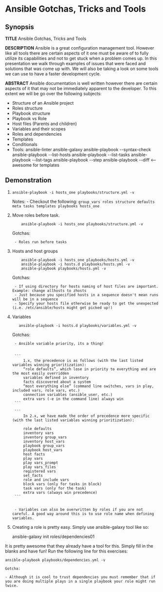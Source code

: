 # Ansible Gotchas, Tricks and Tools

## Synopsis

**TITLE** Ansible Gotchas, Tricks and Tools

**DESCRIPTION** Ansible is a great configuration management tool. However like all tools there are certain aspects of it one must be aware of to fully utilize its capabilities and not to get stuck when a problem comes up. In this presentation we walk through examples of issues that were faced and solutions that was come up with. We will also be taking a look on some tools we can use to have a faster development cycle.

**ABSTRACT** Ansible documentation is well written however there are certain aspects of it that may not be immediately apparent to the developer. To this extent we will be go over the following subjects:

- Structure of an Ansible project
- Roles structure
- Playbook structure
- Playbook vs Role
- Host files (Parents and children)
- Variables and their scopes
- Roles and dependencies
- Templates
- Conditionals
- Tools:
    ansible-linter
    ansible-galaxy
    ansible-playbook --syntax-check
    ansible-playbook --list-hosts
    ansible-playbook --list-tasks
    ansible-playbook --list-tags
    ansible-playbook --step
    ansible-playbook --diff <-- awesome for templates

## Demonstration

1. `ansible-playbook -i hosts_one playbooks/structure.yml -v`

    Notes:
        - Checkout the following:
        ```
            group_vars
            roles
                structure
                    defaults
                    meta
                    tasks
                    templates
            playbooks
            hosts_one
        ```
2. Move roles before task.
    ```
        ansible-playbook -i hosts_one playbooks/structure.yml -v
    ```
    Gotchas:

        - Roles run before tasks

3. Hosts and host groups
    ```
        ansible-playbook -i hosts_one playbooks/hosts.yml -v
        ansible-playbook -i hosts.d playbooks/hosts.yml -v
        ansible-playbook playbooks/hosts.yml -v
    ```
    Gotchas:

        - If using directory for hosts naming of host files are important. Example: change allhosts to zhosts
        - Just because you specified hosts in a sequence doesn't mean runs will be in a sequence
        - Specify your hosts file otherwise be ready to get the unexpected (i.e. /etc/ansible/hosts might get picked up!)

4. Variables
    ```
       ansible-playbook -i hosts.d playbooks/variables.yml -v
    ```
    Gotchas:

        - Ansible variable priority, its a thing!


        ```
            1.x, the precedence is as follows (with the last listed variables winning prioritization):
            “role defaults”, which lose in priority to everything and are the most easily overridden
            variables defined in inventory
            facts discovered about a system
            “most everything else” (command line switches, vars in play, included vars, role vars, etc.)
            connection variables (ansible_user, etc.)
            extra vars (-e in the command line) always win
        ```

        ```
            In 2.x, we have made the order of precedence more specific (with the last listed variables winning prioritization):

            role defaults
            inventory vars
            inventory group_vars
            inventory host_vars
            playbook group_vars
            playbook host_vars
            host facts
            play vars
            play vars_prompt
            play vars_files
            registered vars
            set_facts
            role and include vars
            block vars (only for tasks in block)
            task vars (only for the task)
            extra vars (always win precedence)
        ```


        - Variables can also be overwritten by roles if you are not careful. A good way around this is to use role name when defining variables.

5. Creating a role is pretty easy. Simply use ansible-galaxy tool like so:

    ansible-galaxy init roles/dependencies01

It is pretty awesome that they already have a tool for this. Simply fill in the blanks and have fun!
Run the following line for this exercises:

    ansible-playbook playbooks/dependencies.yml -v

    Gotcha:

    - Although it is cool to trust dependencies you must remember that if you are doing multiple plays in a single playbook your role might run twice.
